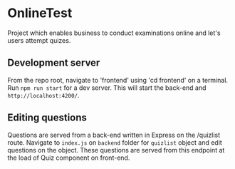 # OnlineTest
Project which enables business to conduct examinations online and let's users attempt quizes.

## Development server
From the repo root, navigate to 'frontend' using 'cd frontend' on a terminal.
Run `npm run start` for a dev server.
This will start the back-end and `http://localhost:4200/`.

## Editing questions
Questions are served from a back-end written in Express on the /quizlist route.
Navigate to `index.js` on `backend` folder for `quizlist` object and edit questions on the object.
These questions are served from this endpoint at the load of Quiz component on front-end.